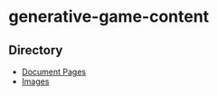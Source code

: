# generative-game-content

## Directory

- [Document Pages](/data/relgame/html/InfoSources.html)
- [Images](/docs/img)
